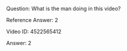 Question: What is the man doing in this video?

Reference Answer: 2

Video ID: 4522565412

Answer: 2

